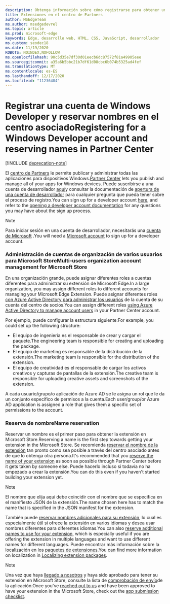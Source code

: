 ```yaml
---
description: Obtenga información sobre cómo registrarse para obtener una cuenta de Windows Developer y reservar un nombre para su extensión de Microsoft Edge.
title: Extensiones en el centro de Partners
author: MSEdgeTeam
ms.author: msedgedevrel
ms.topic: article
ms.prod: microsoft-edge
keywords: Edge, desarrollo web, HTML, CSS, JavaScript, desarrollador
ms.custom: seodec18
ms.date: 11/19/2020
ROBOTS: NOINDEX,NOFOLLOW
ms.openlocfilehash: 90c5d35e7df30d01eecb6dc87572f81a49905eee
ms.sourcegitcommit: a35a6b5bbc21b7df61d08cbc6b074b5325ad4fef
ms.translationtype: MT
ms.contentlocale: es-ES
ms.lasthandoff: 12/17/2020
ms.locfileid: "11236484"
---
```

# <span data-ttu-id="a6838-104">Registrar una cuenta de Windows Developer y reservar nombres en el centro asociado</span><span class="sxs-lookup"><span data-stu-id="a6838-104">Registering for a Windows Developer account and reserving names in Partner Center</span></span>  

[!INCLUDE [deprecation-note](../../includes/deprecation-note.md)]  

<span data-ttu-id="a6838-105">El [centro de Partners](https://partner.microsoft.com/dashboard) le permite publicar y administrar todas las aplicaciones para dispositivos Windows.</span><span class="sxs-lookup"><span data-stu-id="a6838-105">[Partner Center](https://partner.microsoft.com/dashboard) lets you publish and manage all of your apps for Windows devices.</span></span> <span data-ttu-id="a6838-106">Puede suscribirse a una cuenta de desarrollador [aquí](https://developer.microsoft.com/store/register)y consultar la documentación de [apertura de una cuenta de desarrollador](https://docs.microsoft.com/windows/uwp/publish/opening-a-developer-account) para cualquier pregunta que pueda tener sobre el proceso de registro.</span><span class="sxs-lookup"><span data-stu-id="a6838-106">You can sign up for a developer account [here](https://developer.microsoft.com/store/register), and refer to the [opening a developer account documentation](https://docs.microsoft.com/windows/uwp/publish/opening-a-developer-account) for any questions you may have about the sign up process.</span></span>
> [!NOTE]
> <span data-ttu-id="a6838-107">Para iniciar sesión en una cuenta de desarrollador, necesitarás una [cuenta de Microsoft](https://login.live.com/) .</span><span class="sxs-lookup"><span data-stu-id="a6838-107">You will need a [Microsoft account](https://login.live.com/) to sign up for a developer account.</span></span>

### <span data-ttu-id="a6838-108">Administración de cuentas de organización de varios usuarios para Microsoft Store</span><span class="sxs-lookup"><span data-stu-id="a6838-108">Multi-users organization account management for Microsoft Store</span></span>  

<span data-ttu-id="a6838-109">En una organización grande, puede asignar diferentes roles a cuentas diferentes para administrar su extensión de Microsoft Edge.</span><span class="sxs-lookup"><span data-stu-id="a6838-109">In a large organization, you may assign different roles to different accounts for managing your Microsoft Edge Extension.</span></span> <span data-ttu-id="a6838-110">Puede asignar diferentes roles [con Azure Active Directory para administrar los usuarios](https://msdn.microsoft.com/windows/uwp/publish/manage-account-users) de la cuenta de su cuenta del centro de socios.</span><span class="sxs-lookup"><span data-stu-id="a6838-110">You can assign different roles [using Azure Active Directory to manage account users](https://msdn.microsoft.com/windows/uwp/publish/manage-account-users) in your Partner Center account.</span></span>

<span data-ttu-id="a6838-111">Por ejemplo, puede configurar la estructura siguiente:</span><span class="sxs-lookup"><span data-stu-id="a6838-111">For example, you could set up the following structure:</span></span>
- <span data-ttu-id="a6838-112">El equipo de ingeniería es el responsable de crear y cargar el paquete.</span><span class="sxs-lookup"><span data-stu-id="a6838-112">The engineering team is responsible for creating and uploading the package.</span></span>
- <span data-ttu-id="a6838-113">El equipo de marketing es responsable de la distribución de la extensión.</span><span class="sxs-lookup"><span data-stu-id="a6838-113">The marketing team is responsible for the distribution of the extension.</span></span>
- <span data-ttu-id="a6838-114">El equipo de creatividad es el responsable de cargar los activos creativos y capturas de pantallas de la extensión.</span><span class="sxs-lookup"><span data-stu-id="a6838-114">The creative team is responsible for uploading creative assets and screenshots of the extension.</span></span>

<span data-ttu-id="a6838-115">A cada usuario/grupo/o aplicación de Azure AD se le asigna un rol que le da un conjunto específico de permisos a la cuenta.</span><span class="sxs-lookup"><span data-stu-id="a6838-115">Each user/group/or Azure AD application is assigned a role that gives them a specific set of permissions to the account.</span></span>

### <span data-ttu-id="a6838-116">Reserva de nombre</span><span class="sxs-lookup"><span data-stu-id="a6838-116">Name reservation</span></span>

<span data-ttu-id="a6838-117">Reservar un nombre es el primer paso para obtener la extensión en Microsoft Store.</span><span class="sxs-lookup"><span data-stu-id="a6838-117">Reserving a name is the first step towards getting your extension in the Microsoft Store.</span></span>
<span data-ttu-id="a6838-118">Se recomienda [reservar el nombre de la extensión](/windows/uwp/publish/create-your-app-by-reserving-a-name) tan pronto como sea posible a través del centro asociado antes de que lo obtenga otra persona.</span><span class="sxs-lookup"><span data-stu-id="a6838-118">It's recommended that you [reserve the name of your extension](/windows/uwp/publish/create-your-app-by-reserving-a-name) as soon as possible through Partner Center before it gets taken by someone else.</span></span> <span data-ttu-id="a6838-119">Puede hacerlo incluso si todavía no ha empezado a crear la extensión.</span><span class="sxs-lookup"><span data-stu-id="a6838-119">You can do this even if you haven't started building your extension yet.</span></span>

> [!NOTE]
> <span data-ttu-id="a6838-120">El nombre que elija aquí debe coincidir con el nombre que se especifica en el manifiesto JSON de la extensión.</span><span class="sxs-lookup"><span data-stu-id="a6838-120">The name chosen here has to match the name that is specified in the JSON manifest for the extension.</span></span> 

<span data-ttu-id="a6838-121">También puede [reservar nombres adicionales para su extensión](https://msdn.microsoft.com/windows/uwp/publish/manage-app-names), lo cual es especialmente útil si ofrece la extensión en varios idiomas y desea usar nombres diferentes para diferentes idiomas.</span><span class="sxs-lookup"><span data-stu-id="a6838-121">You can also [reserve additional names to use for your extension](https://msdn.microsoft.com/windows/uwp/publish/manage-app-names), which is especially useful if you are offering the extension in multiple languages and want to use different names for different languages.</span></span> <span data-ttu-id="a6838-122">Puede encontrar más información sobre la localización en los [paquetes de extensiones](./localizing-extension-packages.md).</span><span class="sxs-lookup"><span data-stu-id="a6838-122">You can find more information on localization in [Localizing extension packages](./localizing-extension-packages.md).</span></span>

> [!NOTE]
> <span data-ttu-id="a6838-123">Una vez que haya [llegado a nosotros](https://aka.ms/extension-request) y haya sido aprobado para tener su extensión en Microsoft Store, consulte la lista de [comprobación de envío](https://docs.microsoft.com/windows/uwp/publish/app-submissions)de la aplicación.</span><span class="sxs-lookup"><span data-stu-id="a6838-123">Once you've [reached out to us](https://aka.ms/extension-request) and have been approved to have your extension in the Microsoft Store, check out the [app submission checklist](https://docs.microsoft.com/windows/uwp/publish/app-submissions).</span></span>
